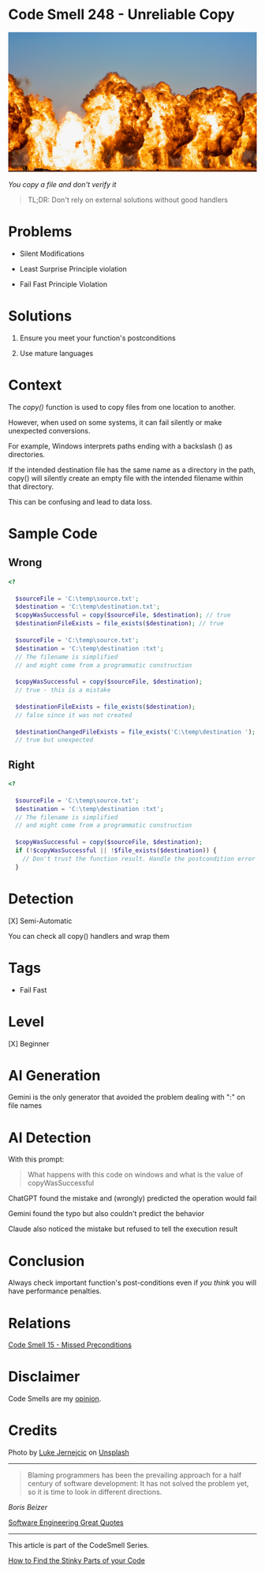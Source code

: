 # Code Smell 248 - Unreliable Copy
            
![Code Smell 248 - Unreliable Copy](Code%20Smell%20248%20-%20Unreliable%20Copy.jpg)

*You copy a file and don't verify it*

> TL;DR: Don't rely on external solutions without good handlers

# Problems

- Silent Modifications

- Least Surprise Principle violation

- Fail Fast Principle Violation

# Solutions

1. Ensure you meet your function's postconditions

2. Use mature languages

# Context

The *copy()* function is used to copy files from one location to another. 

However, when used on some systems, it can fail silently or make unexpected conversions.

For example, Windows interprets paths ending with a backslash (\) as directories. 

If the intended destination file has the same name as a directory in the path, copy() will silently create an empty file with the intended filename within that directory. 

This can be confusing and lead to data loss.

# Sample Code

## Wrong

[Gist Url]: # (https://gist.github.com/mcsee/647393a744f23bb2594cd309ba92e56c)

```php
<?

  $sourceFile = 'C:\temp\source.txt';
  $destination = 'C:\temp\destination.txt';
  $copyWasSuccessful = copy($sourceFile, $destination); // true
  $destinationFileExists = file_exists($destination); // true
  
  $sourceFile = 'C:\temp\source.txt';
  $destination = 'C:\temp\destination :txt';
  // The filename is simplified 
  // and might come from a programmatic construction

  $copyWasSuccessful = copy($sourceFile, $destination); 
  // true - this is a mistake

  $destinationFileExists = file_exists($destination); 
  // false since it was not created

  $destinationChangedFileExists = file_exists('C:\temp\destination '); 
  // true but unexpected
```

## Right

[Gist Url]: # (https://gist.github.com/mcsee/75cb385ad949635913e898aa6a030b95)

```php
<?

  $sourceFile = 'C:\temp\source.txt';
  $destination = 'C:\temp\destination :txt';
  // The filename is simplified
  // and might come from a programmatic construction

  $copyWasSuccessful = copy($sourceFile, $destination);  
  if (!$copyWasSuccessful || !$file_exists($destination)) {
    // Don't trust the function result. Handle the postcondition error
  }
```

# Detection

[X] Semi-Automatic 

You can check all copy() handlers and wrap them

# Tags

- Fail Fast

# Level

[X] Beginner

# AI Generation

Gemini is the only generator that avoided the problem dealing with ":" on file names

# AI Detection

With this prompt:

> What happens with this code on windows and what is the value of copyWasSuccessful

ChatGPT found the mistake and (wrongly) predicted the operation would fail

Gemini found the typo but also couldn't predict the behavior

Claude also noticed the mistake but refused to tell the execution result

# Conclusion

Always check important function's post-conditions even if *you think* you will have performance penalties.

# Relations

[Code Smell 15 - Missed Preconditions](https://github.com/mcsee/Software-Design-Articles/tree/main/Articles/Code%20Smells/Code%20Smell%2015%20-%20Missed%20Preconditions/readme.md)

# Disclaimer

Code Smells are my [opinion](https://github.com/mcsee/Software-Design-Articles/tree/main/Articles/Blogging/I%20Wrote%20More%20than%2090%20Articles%20on%202021%20Here%20is%20What%20I%20Learned/readme.md).

# Credits

Photo by [Luke Jernejcic](https://unsplash.com/@jernejcic) on [Unsplash](https://unsplash.com/photos/brown-and-white-smoke-on-brown-rock-formation-Oi31uKsnM1Q)
    
* * *

> Blaming programmers has been the prevailing approach for a half century of software development: It has not solved the problem yet, so it is time to look in different directions.

_Boris Beizer_
 
[Software Engineering Great Quotes](https://github.com/mcsee/Software-Design-Articles/tree/main/Articles/Quotes/Software%20Engineering%20Great%20Quotes/readme.md)

* * *

This article is part of the CodeSmell Series.

[How to Find the Stinky Parts of your Code](https://github.com/mcsee/Software-Design-Articles/tree/main/Articles/Code%20Smells/How%20to%20Find%20the%20Stinky%20parts%20of%20your%20Code/readme.md)